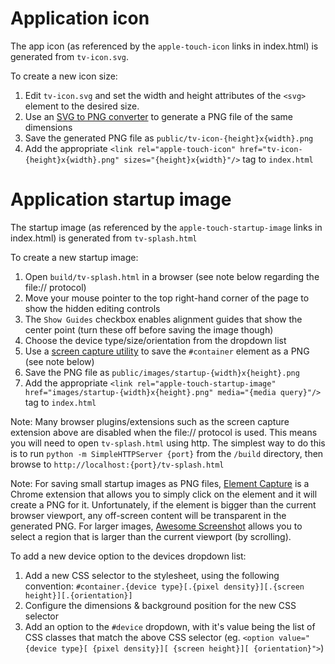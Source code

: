 Application icon
================
The app icon (as referenced by the `apple-touch-icon` links in index.html) is generated from `tv-icon.svg`.

To create a new icon size:
1. Edit `tv-icon.svg` and set the width and height attributes of the `<svg>` element to the desired size.
2. Use an [SVG to PNG converter](http://www.fileformat.info/convert/image/svg2raster.htm) to generate a PNG file of the same dimensions
3. Save the generated PNG file as `public/tv-icon-{height}x{width}.png`
4. Add the appropriate `<link rel="apple-touch-icon" href="tv-icon-{height}x{width}.png" sizes="{height}x{width}"/>` tag to `index.html`

Application startup image
=========================
The startup image (as referenced by the `apple-touch-startup-image` links in index.html) is generated from `tv-splash.html`

To create a new startup image:
1. Open `build/tv-splash.html` in a browser (see note below regarding the file:// protocol)
2. Move your mouse pointer to the top right-hand corner of the page to show the hidden editing controls
3. The `Show Guides` checkbox enables alignment guides that show the center point (turn these off before saving the image though)
4. Choose the device type/size/orientation from the dropdown list
5. Use a [screen capture utility](https://chrome.google.com/webstore/detail/awesome-screenshot-captur/alelhddbbhepgpmgidjdcjakblofbmce?hl=en) to save the `#container` element as a PNG (see note below)
6. Save the PNG file as `public/images/startup-{width}x{height}.png`
7. Add the appropriate `<link rel="apple-touch-startup-image" href="images/startup-{width}x{height}.png" media="{media query}"/>` tag to `index.html`

Note: Many browser plugins/extensions such as the screen capture extension above are disabled when the file:// protocol is used. This means you will need to open `tv-splash.html` using http. The simplest way to do this is to run `python -m SimpleHTTPServer {port}` from the `/build` directory, then browse to `http://localhost:{port}/tv-splash.html`

Note: For saving small startup images as PNG files, [Element Capture](https://chrome.google.com/webstore/detail/element-capture/kabgnkphidokfocflfangphgdjhkknjg?hl=en) is a Chrome extension that allows you to simply click on the element and it will create a PNG for it. Unfortunately, if the element is bigger than the current browser viewport, any off-screen content will be transparent in the generated PNG. For larger images, [Awesome Screenshot](https://chrome.google.com/webstore/detail/awesome-screenshot-captur/alelhddbbhepgpmgidjdcjakblofbmce?hl=en) allows you to select a region that is larger than the current viewport (by scrolling).

To add a new device option to the devices dropdown list:
1. Add a new CSS selector to the stylesheet, using the following convention: `#container.{device type}[.{pixel density}][.{screen height}][.{orientation}]`
2. Configure the dimensions & background position for the new CSS selector
3. Add an option to the `#device` dropdown, with it's value being the list of CSS classes that match the above CSS selector (eg. `<option value="{device type}[ {pixel density}][ {screen height}][ {orientation}">`)

